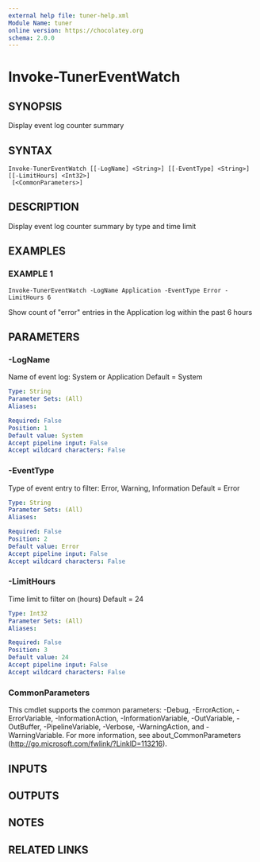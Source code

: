 ```yaml
---
external help file: tuner-help.xml
Module Name: tuner
online version: https://chocolatey.org
schema: 2.0.0
---
```


# Invoke-TunerEventWatch

## SYNOPSIS
Display event log counter summary

## SYNTAX

```
Invoke-TunerEventWatch [[-LogName] <String>] [[-EventType] <String>] [[-LimitHours] <Int32>]
 [<CommonParameters>]
```

## DESCRIPTION
Display event log counter summary by type and time limit

## EXAMPLES

### EXAMPLE 1
```
Invoke-TunerEventWatch -LogName Application -EventType Error -LimitHours 6
```

Show count of "error" entries in the Application log within the past 6 hours

## PARAMETERS

### -LogName
Name of event log: System or Application
Default = System

```yaml
Type: String
Parameter Sets: (All)
Aliases:

Required: False
Position: 1
Default value: System
Accept pipeline input: False
Accept wildcard characters: False
```

### -EventType
Type of event entry to filter: Error, Warning, Information
Default = Error

```yaml
Type: String
Parameter Sets: (All)
Aliases:

Required: False
Position: 2
Default value: Error
Accept pipeline input: False
Accept wildcard characters: False
```

### -LimitHours
Time limit to filter on (hours)
Default = 24

```yaml
Type: Int32
Parameter Sets: (All)
Aliases:

Required: False
Position: 3
Default value: 24
Accept pipeline input: False
Accept wildcard characters: False
```

### CommonParameters
This cmdlet supports the common parameters: -Debug, -ErrorAction, -ErrorVariable, -InformationAction, -InformationVariable, -OutVariable, -OutBuffer, -PipelineVariable, -Verbose, -WarningAction, and -WarningVariable. For more information, see about_CommonParameters (http://go.microsoft.com/fwlink/?LinkID=113216).

## INPUTS

## OUTPUTS

## NOTES

## RELATED LINKS
